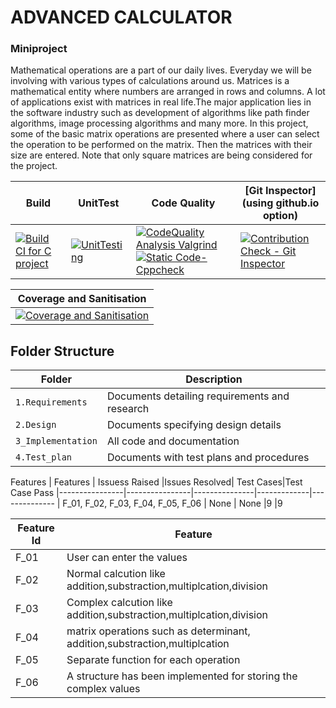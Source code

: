 # ADVANCED CALCULATOR

### Miniproject 
 Mathematical operations are a part of our daily lives. Everyday we will be involving with various types of calculations around us. Matrices is a mathematical entity where numbers are arranged in rows and columns. A lot of applications exist with matrices in real life.The major application lies in the software industry such as development of algorithms like path finder algorithms, image processing algorithms and many more.
 In this project, some of the basic matrix operations are presented where a user can select the operation to be performed on the matrix. Then the matrices with their size are entered. Note that only square matrices are being considered for the project.

Build |UnitTest| Code Quality |[Git Inspector](using github.io option)
------|----------|-------|--------------
[![Build CI for C project](https://github.com/ShivarajuN/M1_Advanced_Calculator/actions/workflows/Advanced_calculator.yml/badge.svg)](https://github.com/ShivarajuN/M1_Advanced_Calculator/actions/workflows/Advanced_calculator.yml)|[![UnitTesting](https://github.com/ShivarajuN/M1_Advanced_Calculator/actions/workflows/UnitTesting.yml/badge.svg)](https://github.com/ShivarajuN/M1_Advanced_Calculator/actions/workflows/UnitTesting.yml)|[![CodeQuality Analysis Valgrind](https://github.com/ShivarajuN/M1_Advanced_Calculator/actions/workflows/memory_check.yml/badge.svg)](https://github.com/ShivarajuN/M1_Advanced_Calculator/actions/workflows/memory_check.yml)[![Static Code-Cppcheck](https://github.com/ShivarajuN/M1_Advanced_Calculator/actions/workflows/cppcheck.yml/badge.svg)](https://github.com/ShivarajuN/M1_Advanced_Calculator/actions/workflows/cppcheck.yml)|[![Contribution Check - Git Inspector](https://github.com/ShivarajuN/M1_Advanced_Calculator/actions/workflows/git_inspector.yml/badge.svg)](https://github.com/ShivarajuN/M1_Advanced_Calculator/actions/workflows/git_inspector.yml)|

Coverage and Sanitisation|
-------------------------|
[![Coverage and Sanitisation](https://github.com/ShivarajuN/M1_Advanced_Calculator/actions/workflows/coverage_sanitize.yml/badge.svg)](https://github.com/ShivarajuN/M1_Advanced_Calculator/actions/workflows/coverage_sanitize.yml)|



## Folder Structure

Folder             | Description
-------------------| -----------------------------------------
`1.Requirements`   | Documents detailing requirements and research
`2.Design`         | Documents specifying design details
`3_Implementation` | All code and documentation
`4.Test_plan`      | Documents with test plans and procedures


Features
|    Features    | Issuess Raised |Issues Resolved| Test Cases|Test Case Pass
|----------------|----------------|---------------|-------------|--------------
| F_01, F_02, F_03, F_04, F_05, F_06 | None    | None   |9 |9  

| Feature Id | Feature |
| -----------|---------|
|F_01| User can enter the values|
|F_02| Normal calcution like addition,substraction,multiplcation,division|
|F_03| Complex calcution like addition,substraction,multiplcation,division|
|F_04| matrix operations such as determinant, addition,substraction,multiplcation |
|F_05| Separate function for each operation |
|F_06| A structure has been implemented for storing the complex values|

